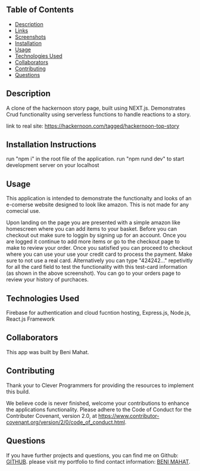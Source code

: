 ## Table of Contents

* [Description](#description)
* [Links](#links)
* [Screenshots](#screenshots)
* [Installation](#installation)
* [Usage](#usage)
* [Technologies Used](#technologies)
* [Collaborators](#collaborators)
* [Contributing](#contributing)
* [Questions](#questions)

## Description

A clone of the hackernoon story page, built using NEXT.js. Demonstrates Crud functionality using serverless functions to handle reactions to a story. 

link to real site: https://hackernoon.com/tagged/hackernoon-top-story

## Installation Instructions

run "npm i" in the root file of the application. 
run "npm rund dev" to start development server on your localhost

## Usage

This application is intended to demonstrate the functionalty and looks of an e-comerse website designed to look like amazon. This is not made for any comecial use. 

Upon landing on the page you are presented with a simple amazon like homescreen where you can add items to your basket. Before you can checkout out make sure to loggin by signing up for an account. Once you are logged it continue to add more items or go to the checkout page to make to review your order. Once you satisfied you can proceed to checkout where you can use your use your credit card to process the payment. Make sure to not use a real card. Alternatively you can type "424242..." repetivitly for all the card field to test the functionality with this test-card information (as shown in the above screenshot). You can go to your orders page to review your history of purchaces. 

## Technologies Used

Firebase for authentication and cloud fucntion hosting,
 Express.js, Node.js,
 React.js Framework

## Collaborators

This app was built by Beni Mahat.

## Contributing

Thank your to Clever Programmers for providing the resources to implement this build. 

We believe code is never finished, welcome your contributions to enhance the applications functionality. Please adhere to the Code of Conduct for the Contributer Covenant, version 2.0, at https://www.contributor-covenant.org/version/2/0/code_of_conduct.html.

## Questions

If you have further projects and questions, you can find me on Github: [GITHUB](https://github.com/benimahat1291). 
please visit my portfolio to find contact information: [BENI MAHAT](https://benimahat1291.github.io/Portfolio_v2/#/). 